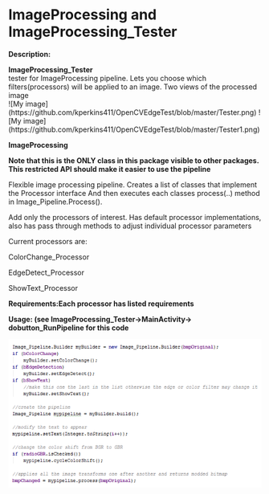 # ImageProcessing and ImageProcessing_Tester
<p><B>Description:</b><br>
<p><b>ImageProcessing_Tester</b><br>
tester for ImageProcessing pipeline.  Lets you choose which filters(processors) will be applied to an image. Two views of the processed image   <br>
![My image](https://github.com/kperkins411/OpenCVEdgeTest/blob/master/Tester.png)
![My image](https://github.com/kperkins411/OpenCVEdgeTest/blob/master/Tester1.png)

<p><b>ImageProcessing</b> 
<B><p>Note that this is the ONLY class in this package visible to other packages.<BR>
 This restricted API should make it easier to use the pipeline</B><BR>
 <p>Flexible image processing pipeline.  Creates a list of classes that implement the Processor interface
 And then executes each classes process(..) method in Image_Pipeline.Process().
 <p>Add only the processors of interest. Has default processor implementations, also has pass through methods to 
 adjust individual processor parameters
 <p> Current processors are:  
 <p>     ColorChange_Processor
 <p>     EdgeDetect_Processor
 <p>     ShowText_Processor
 
<p><B>Requirements:Each processor has listed requirements<br>
 
 <p>Usage: (see ImageProcessing_Tester->MainActivity-> dobutton_RunPipeline for this code<br>
 
 ![My image](https://github.com/kperkins411/OpenCVEdgeTest/blob/master/PipelineCode.png)


 
